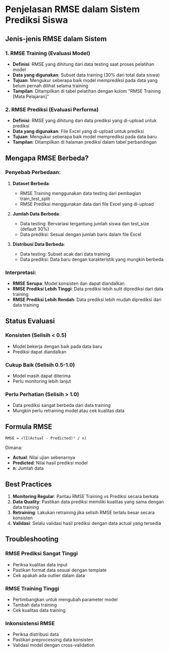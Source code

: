 # Penjelasan RMSE dalam Sistem Prediksi Siswa

## Jenis-jenis RMSE dalam Sistem

### 1. RMSE Training (Evaluasi Model)

- **Definisi**: RMSE yang dihitung dari data testing saat proses pelatihan model
- **Data yang digunakan**: Subset data training (30% dari total data siswa)
- **Tujuan**: Mengukur seberapa baik model memprediksi pada data yang belum pernah dilihat selama training
- **Tampilan**: Ditampilkan di tabel pelatihan dengan kolom "RMSE Training [Mata Pelajaran]"

### 2. RMSE Prediksi (Evaluasi Performa)

- **Definisi**: RMSE yang dihitung dari data prediksi yang di-upload untuk prediksi
- **Data yang digunakan**: File Excel yang di-upload untuk prediksi
- **Tujuan**: Mengukur seberapa baik model memprediksi pada data baru
- **Tampilan**: Ditampilkan di halaman prediksi dalam tabel perbandingan

## Mengapa RMSE Berbeda?

### Penyebab Perbedaan:

1. **Dataset Berbeda**:

   - RMSE Training menggunakan data testing dari pembagian train_test_split
   - RMSE Prediksi menggunakan data dari file Excel yang di-upload

2. **Jumlah Data Berbeda**:

   - Data testing: Bervariasi tergantung jumlah siswa dan test_size (default 30%)
   - Data prediksi: Sesuai dengan jumlah baris dalam file Excel

3. **Distribusi Data Berbeda**:
   - Data testing: Subset acak dari data training
   - Data prediksi: Data baru dengan karakteristik yang mungkin berbeda

### Interpretasi:

- **RMSE Serupa**: Model konsisten dan dapat diandalkan
- **RMSE Prediksi Lebih Tinggi**: Data prediksi lebih sulit diprediksi dari data training
- **RMSE Prediksi Lebih Rendah**: Data prediksi lebih mudah diprediksi dari data training

## Status Evaluasi

### Konsisten (Selisih < 0.5)

- Model bekerja dengan baik pada data baru
- Prediksi dapat diandalkan

### Cukup Baik (Selisih 0.5-1.0)

- Model masih dapat diterima
- Perlu monitoring lebih lanjut

### Perlu Perhatian (Selisih > 1.0)

- Data prediksi sangat berbeda dari data training
- Mungkin perlu retraining model atau cek kualitas data

## Formula RMSE

```
RMSE = √(Σ(Actual - Predicted)² / n)
```

Dimana:

- **Actual**: Nilai ujian sebenarnya
- **Predicted**: Nilai hasil prediksi model
- **n**: Jumlah data

## Best Practices

1. **Monitoring Regular**: Pantau RMSE Training vs Prediksi secara berkala
2. **Data Quality**: Pastikan data prediksi memiliki kualitas yang sama dengan data training
3. **Retraining**: Lakukan retraining jika selisih RMSE terlalu besar secara konsisten
4. **Validasi**: Selalu validasi hasil prediksi dengan data actual yang tersedia

## Troubleshooting

### RMSE Prediksi Sangat Tinggi

- Periksa kualitas data input
- Pastikan format data sesuai dengan template
- Cek apakah ada outlier dalam data

### RMSE Training Tinggi

- Pertimbangkan untuk mengubah parameter model
- Tambah data training
- Cek kualitas data training

### Inkonsistensi RMSE

- Periksa distribusi data
- Pastikan preprocessing data konsisten
- Validasi model dengan cross-validation
